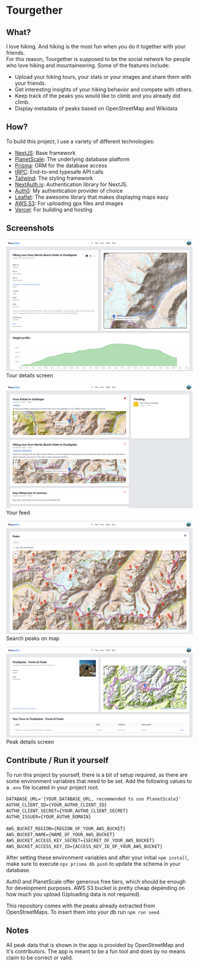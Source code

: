 # Tourgether

## What?
I love hiking. And hiking is the most fun when you do it together with your friends. \
For this reason, Tourgether is supposed to be the social network for people who love hiking and mountaineering. Some of the features include:
- Upload your hiking tours, your stats or your images and share them with your friends.
- Get interesting insights of your hiking behavior and compete with others.
- Keep track of the peaks you would like to climb and you already did climb.
- Display metadata of peaks based on OpenStreetMap and Wikidata

## How?
To build this project, I use a variety of different technologies:
- [NextJS](https://nextjs.org/): Base framework
- [PlanetScale](https://planetscale.com/): The underlying database platform 
- [Prisma](https://www.prisma.io/): ORM for the database access
- [tRPC](https://trpc.io/): End-to-end typesafe API calls
- [Tailwind](https://tailwindcss.com/): The styling framework
- [NextAuth.js](https://next-auth.js.org/): Authentication library for NextJS.
- [Auth0](https://auth0.com/): My authentication provider of choice
- [Leaflet](https://leafletjs.com/): The awesome library that makes displaying maps easy
- [AWS S3](https://aws.amazon.com/de/s3/): For uploading gpx files and images
- [Vercel](https://vercel.com): For building and hosting

## Screenshots
![Tour details screen](screenshots/tour_overview.png) \
Tour details screen

![Feed](screenshots/feed.png) \
Your feed

![Peak search](screenshots/peak_search.png) \
Search peaks on map

![Peak details](screenshots/peak_overview.png) \
Peak details screen


## Contribute / Run it yourself

To run this project by yourself, there is a bit of setup required, as there are some environment variables that need to be set. Add the following values to a `.env` file located in your project root.

```
DATABASE_URL='{YOUR_DATABASE_URL, recommended to use PlanetScale}'
AUTH0_CLIENT_ID={YOUR_AUTH0_CLIENT_ID}
AUTH0_CLIENT_SECRET={YOUR_AUTH0_CLIENT_SECRET}
AUTH0_ISSUER={YOUR_AUTH0_DOMAIN}

AWS_BUCKET_REGION={REGION_OF_YOUR_AWS_BUCKET}
AWS_BUCKET_NAME={NAME_OF_YOUR_AWS_BUCKET}
AWS_BUCKET_ACCESS_KEY_SECRET={SECRET_OF_YOUR_AWS_BUCKET}
AWS_BUCKET_ACCESS_KEY_ID={ACCESS_KEY_ID_OF_YOUR_AWS_BUCKET}
```

After setting these environment variables and after your initial `npm install`, make sure to execute `npx prisma db push` to update the schema in your database.

Auth0 and PlanetScale offer generous free tiers, which should be enough for development purposes.
AWS S3 bucket is pretty cheap depending on how much you upload (Uploading data is not required). 

This repository comes with the peaks already extracted from OpenStreetMaps. To insert them into your db run `npm run seed`.

## Notes
All peak data that is shown in the app is provided by OpenStreetMap and it's contributors. The app is meant to be a fun tool and does by no means claim to be correct or valid. 